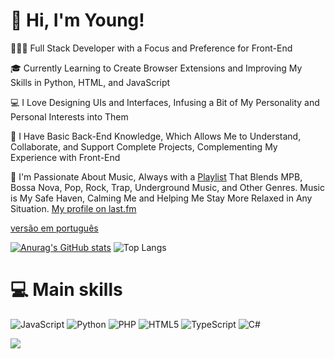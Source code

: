 
# 👋 Hi, I'm Young!<br/>

👨🏼‍💻 Full Stack Developer with a Focus and Preference for Front-End<br/>

🎓 Currently Learning to Create Browser Extensions and Improving My Skills in Python, HTML, and JavaScript<br/>

💻 I Love Designing UIs and Interfaces, Infusing a Bit of My Personality and Personal Interests into Them<br/>

🔧 I Have Basic Back-End Knowledge, Which Allows Me to Understand, Collaborate, and Support Complete Projects, Complementing My Experience with Front-End<br/>

🎺 I'm Passionate About Music, Always with a [Playlist](https://open.spotify.com/user/31k6tt7qmnkuzuwph47wzbklvjiq/playlists) That Blends MPB, Bossa Nova, Pop, Rock, Trap, Underground Music, and Other Genres. Music is My Safe Haven, Calming Me and Helping Me Stay More Relaxed in Any Situation.  [My profile on last.fm](https://www.last.fm/user/pedroschacht)<br/>  

[versão em português](README.pt.md)
<!-- GitHub stats-->
[![Anurag's GitHub stats](https://github-readme-stats.vercel.app/api?username=YoungLeeS2&count_private=true&show_icons=true&theme=darcula)](https://github.com/anuraghazra/github-readme-stats)                                                                 ![Top Langs](https://github-readme-stats.vercel.app/api/top-langs/?username=anuraghazra&layout=compact)



# 💻 Main skills
<!-- Badges de https://github.com/Ileriayo/markdown-badges -->
![JavaScript](https://img.shields.io/badge/javascript-%23323330.svg?style=for-the-badge&logo=javascript&logoColor=%23F7DF1E)
![Python](https://img.shields.io/badge/python-3670A0?style=for-the-badge&logo=python&logoColor=ffdd54)
![PHP](https://img.shields.io/badge/php-%23777BB4.svg?style=for-the-badge&logo=php&logoColor=white)
![HTML5](https://img.shields.io/badge/html5-%23E34F26.svg?style=for-the-badge&logo=html5&logoColor=white)
![TypeScript](https://img.shields.io/badge/typescript-%23007ACC.svg?style=for-the-badge&logo=typescript&logoColor=white)
![C#](https://img.shields.io/badge/c%23-%23239120.svg?style=for-the-badge&logo=csharp&logoColor=white)


[![](https://visitcount.itsvg.in/api?id=YoungLeeS2&icon=7&color=2)](https://visitcount.itsvg.in)
 

















